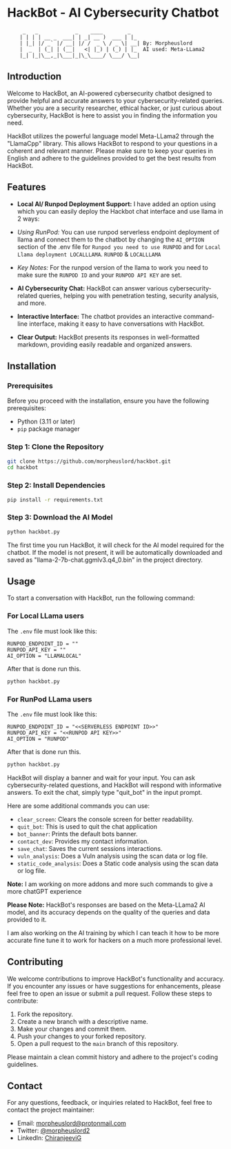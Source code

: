 
# HackBot - AI Cybersecurity Chatbot
```text
     _   _            _    ____        _   
    | | | | __ _  ___| | _| __ )  ___ | |_ 
    | |_| |/ _` |/ __| |/ /  _ \ / _ \| __| By: Morpheuslord
    |  _  | (_| | (__|   <| |_) | (_) | |_  AI used: Meta-LLama2
    |_| |_|\__,_|\___|_|\_\____/ \___/ \__|
```

## Introduction

Welcome to HackBot, an AI-powered cybersecurity chatbot designed to provide helpful and accurate answers to your cybersecurity-related queries. Whether you are a security researcher, ethical hacker, or just curious about cybersecurity, HackBot is here to assist you in finding the information you need.

HackBot utilizes the powerful language model Meta-LLama2 through the "LlamaCpp" library. This allows HackBot to respond to your questions in a coherent and relevant manner. Please make sure to keep your queries in English and adhere to the guidelines provided to get the best results from HackBot.

## Features
- **Local AI/ Runpod Deployment Support:** I have added an option using which you can easily deploy the Hackbot chat interface and use llama in 2 ways:
 - *Using RunPod:* You can use runpod serverless endpoint deployment of llama and connect them to the chatbot by changing the `AI_OPTION` section of the .env file for `Runpod you need to use RUNPOD` and for `Local Llama deployment LOCALLLAMA`. `RUNPOD` & `LOCALLLAMA`
 - *Key Notes:* For the runpod version of the llama to work you need to make sure the `RUNPOD ID` and your `RUNPOD API KEY` are set. 
- **AI Cybersecurity Chat:** HackBot can answer various cybersecurity-related queries, helping you with penetration testing, security analysis, and more.

- **Interactive Interface:** The chatbot provides an interactive command-line interface, making it easy to have conversations with HackBot.

- **Clear Output:** HackBot presents its responses in well-formatted markdown, providing easily readable and organized answers.

## Installation

### Prerequisites

Before you proceed with the installation, ensure you have the following prerequisites:

- Python (3.11 or later)
- `pip` package manager

### Step 1: Clone the Repository

```bash
git clone https://github.com/morpheuslord/hackbot.git
cd hackbot
```

### Step 2: Install Dependencies

```bash
pip install -r requirements.txt
```

### Step 3: Download the AI Model

```bash
python hackbot.py
```

The first time you run HackBot, it will check for the AI model required for the chatbot. If the model is not present, it will be automatically downloaded and saved as "llama-2-7b-chat.ggmlv3.q4_0.bin" in the project directory.

## Usage

To start a conversation with HackBot, run the following command:

### For Local LLama users
The `.env` file must look like this:
```env
RUNPOD_ENDPOINT_ID = ""
RUNPOD_API_KEY = ""
AI_OPTION = "LLAMALOCAL"
```
After that is done run this.
```bash
python hackbot.py
```
### For RunPod LLama users
The `.env` file must look like this:
```env
RUNPOD_ENDPOINT_ID = "<<SERVERLESS ENDPOINT ID>>"
RUNPOD_API_KEY = "<<RUNPOD API KEY>>"
AI_OPTION = "RUNPOD"
```
After that is done run this.
```bash
python hackbot.py
```

HackBot will display a banner and wait for your input. You can ask cybersecurity-related questions, and HackBot will respond with informative answers. To exit the chat, simply type "quit_bot" in the input prompt.

Here are some additional commands you can use:

- `clear_screen`: Clears the console screen for better readability.
- `quit_bot`: This is used to quit the chat application
- `bot_banner`: Prints the default bots banner.
- `contact_dev`: Provides my contact information.
- `save_chat`: Saves the current sessions interactions.
- `vuln_analysis`: Does a Vuln analysis using the scan data or log file.
- `static_code_analysis`: Does a Static code analysis using the scan data or log file.

**Note:** I am working on more addons and more such commands to give a more chatGPT experience

**Please Note:** HackBot's responses are based on the Meta-LLama2 AI model, and its accuracy depends on the quality of the queries and data provided to it.

I am also working on the AI training by which I can teach it how to be more accurate fine tune it to work for hackers on a much more professional level.

## Contributing

We welcome contributions to improve HackBot's functionality and accuracy. If you encounter any issues or have suggestions for enhancements, please feel free to open an issue or submit a pull request. Follow these steps to contribute:

1. Fork the repository.
2. Create a new branch with a descriptive name.
3. Make your changes and commit them.
4. Push your changes to your forked repository.
5. Open a pull request to the `main` branch of this repository.

Please maintain a clean commit history and adhere to the project's coding guidelines.

## Contact

For any questions, feedback, or inquiries related to HackBot, feel free to contact the project maintainer:

- Email: morpheuslord@protonmail.com
- Twitter: [@morpheuslord2](https://twitter.com/YourTwitterHandle)
- LinkedIn: [ChiranjeeviG](https://www.linkedin.com/in/chiranjeevi-g-naidu/)